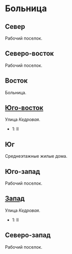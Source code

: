 # Больница

## Север

Рабочий поселок.

## Северо-восток

Рабочий поселок.

## Восток

Больница.

## [Юго-восток](./605075.md)

Улица *Кедровая*.

* 1:    II

## Юг

Среднеэтажные жилые дома.

## Юго-запад

Рабочий поселок.

## [Запад](./590070.md)

Улица *Кедровая*.

* 1:    II

## Северо-запад

Рабочий поселок.
